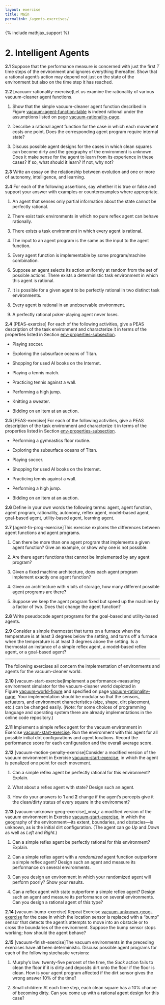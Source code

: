```yaml
---
layout: exercise
title: Main
permalink: /agents-exercises/
---
```


{% include mathjax_support %}

# 2. Intelligent Agents

**2.1** Suppose that the performance measure is concerned with just the first
$T$ time steps of the environment and ignores everything thereafter.
Show that a rational agent’s action may depend not just on the state of
the environment but also on the time step it has reached.

**2.2** \[vacuum-rationality-exercise\]Let us examine the rationality of various
vacuum-cleaner agent functions.
1.  Show that the simple vacuum-cleaner agent function described in
    Figure [vacuum-agent-function-table](#/) is indeed
    rational under the assumptions listed on page [vacuum-rationality-page](#/).

2.  Describe a rational agent function for the case in which each
    movement costs one point. Does the corresponding agent program
    require internal state?

3.  Discuss possible agent designs for the cases in which clean squares
    can become dirty and the geography of the environment is unknown.
    Does it make sense for the agent to learn from its experience in
    these cases? If so, what should it learn? If not, why not?

**2.3** Write an essay on the relationship between evolution and one or more of
autonomy, intelligence, and learning.

**2.4** For each of the following assertions, say whether it is true or false
and support your answer with examples or counterexamples where
appropriate.

1.  An agent that senses only partial information about the state cannot
    be perfectly rational.

2.  There exist task environments in which no pure reflex agent can
    behave rationally.

3.  There exists a task environment in which every agent is rational.

4.  The input to an agent program is the same as the input to the
    agent function.

5.  Every agent function is implementable by some
    program/machine combination.

6.  Suppose an agent selects its action uniformly at random from the set
    of possible actions. There exists a deterministic task environment
    in which this agent is rational.

7.  It is possible for a given agent to be perfectly rational in two
    distinct task environments.

8.  Every agent is rational in an unobservable environment.

9.  A perfectly rational poker-playing agent never loses.

**2.4** \[PEAS-exercise\] For each of the following activities, give a PEAS
description of the task environment and characterize it in terms of the
properties listed in Section [env-properties-subsection](#/).

-   Playing soccer.

-   Exploring the subsurface oceans of Titan.

-   Shopping for used AI books on the Internet.

-   Playing a tennis match.

-   Practicing tennis against a wall.

-   Performing a high jump.

-   Knitting a sweater.

-   Bidding on an item at an auction.

**2.5** \[PEAS-exercise\] For each of the following activities, give a PEAS
description of the task environment and characterize it in terms of the
properties listed in Section [env-properties-subsection](#/).

-   Performing a gymnastics floor routine.

-   Exploring the subsurface oceans of Titan.

-   Playing soccer.

-   Shopping for used AI books on the Internet.

-   Practicing tennis against a wall.

-   Performing a high jump.

-   Bidding on an item at an auction.

**2.6** Define in your own words the following terms: agent, agent function,
agent program, rationality, autonomy, reflex agent, model-based agent,
goal-based agent, utility-based agent, learning agent.

**2.7** \[agent-fn-prog-exercise\]This exercise explores the differences between
agent functions and agent programs.

1.  Can there be more than one agent program that implements a given
    agent function? Give an example, or show why one is not possible.

2.  Are there agent functions that cannot be implemented by any agent
    program?

3.  Given a fixed machine architecture, does each agent program
    implement exactly one agent function?

4.  Given an architecture with $n$ bits of storage, how many different
    possible agent programs are there?

5.  Suppose we keep the agent program fixed but speed up the machine by
    a factor of two. Does that change the agent function?

**2.8** Write pseudocode agent programs for the goal-based and utility-based
agents.

**2.9** Consider a simple thermostat that turns on a furnace when the
temperature is at least 3 degrees below the setting, and turns off a
furnace when the temperature is at least 3 degrees above the setting. Is
a thermostat an instance of a simple reflex agent, a model-based reflex
agent, or a goal-based agent?

---

The following exercises all concern the implementation of environments
and agents for the vacuum-cleaner world.

**2.10** \[vacuum-start-exercise\]Implement a performance-measuring environment
simulator for the vacuum-cleaner world depicted in
Figure [vacuum-world-figure](#/) and specified on
page [vacuum-rationality-page](#/). Your implementation should be modular so that the
sensors, actuators, and environment characteristics (size, shape, dirt
placement, etc.) can be changed easily. (*Note:* for some
choices of programming language and operating system there are already
implementations in the online code repository.)

**2.11** Implement a simple reflex agent for the vacuum environment in
Exercise [vacuum-start-exercise](#/). Run the environment
with this agent for all possible initial dirt configurations and agent
locations. Record the performance score for each configuration and the
overall average score.

**2.12** \[vacuum-motion-penalty-exercise\]Consider a modified version of the
vacuum environment in Exercise [vacuum-start-exercise](#/),
in which the agent is penalized one point for each movement.

1.  Can a simple reflex agent be perfectly rational for this
    environment? Explain.

2.  What about a reflex agent with state? Design such an agent.

3.  How do your answers to **1** and **2**
    change if the agent’s percepts give it the clean/dirty status of
    every square in the environment?

**2.13** \[vacuum-unknown-geog-exercise\]_onsi_r a modified version of the
vacuum environment in Exercise [vacuum-start-exercise](#/),
in which the geography of the environment—its extent, boundaries, and
obstacles—is unknown, as is the initial dirt configuration. (The agent
can go *Up* and *Down* as well as *Left* and *Right*.)

1.  Can a simple reflex agent be perfectly rational for this
    environment? Explain.

2.  Can a simple reflex agent with a *randomized* agent
    function outperform a simple reflex agent? Design such an agent and
    measure its performance on several environments.

3.  Can you design an environment in which your randomized agent will
    perform poorly? Show your results.

4.  Can a reflex agent with state outperform a simple reflex agent?
    Design such an agent and measure its performance on several
    environments. Can you design a rational agent of this type?

**2.14** \[vacuum-bump-exercise\] Repeat
Exercise [vacuum-unknown-geog-exercise](#/) for the case in
which the location sensor is replaced with a “bump” sensor that detects
the agent’s attempts to move into an obstacle or to cross the boundaries
of the environment. Suppose the bump sensor stops working; how should
the agent behave?

**2.15** \[vacuum-finish-exercise\]The vacuum environments in the preceding
exercises have all been deterministic. Discuss possible agent programs
for each of the following stochastic versions:

1.  Murphy’s law: twenty-five percent of the time, the *Suck* action
    fails to clean the floor if it is dirty and deposits dirt onto the
    floor if the floor is clean. How is your agent program affected if
    the dirt sensor gives the wrong answer 10% of the time?

2.  Small children: At each time step, each clean square has a 10%
    chance of becoming dirty. Can you come up with a rational agent
    design for this case?



